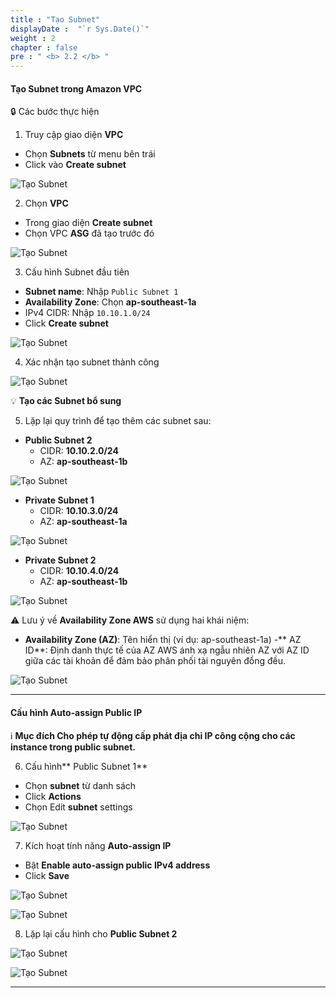 ```yaml
---
title : "Tạo Subnet"
displayDate :  "`r Sys.Date()`"
weight : 2
chapter : false
pre : " <b> 2.2 </b> "
---
```



#### Tạo Subnet trong Amazon VPC

🔒 Các bước thực hiện

1. Truy cập giao diện **VPC**
- Chọn **Subnets** từ menu bên trái
- Click vào **Create subnet**

![Tạo Subnet](/FCJ_Workshop_VuNgocQuang/images/2/2-2/0001.png?featherlight=false&width=90pc)

2. Chọn **VPC**
- Trong giao diện **Create subnet**
- Chọn VPC **ASG** đã tạo trước đó

![Tạo Subnet](/FCJ_Workshop_VuNgocQuang/images/2/2-2/0002.png?featherlight=false&width=90pc)

3. Cấu hình Subnet đầu tiên
- **Subnet name**: Nhập `Public Subnet 1`
- **Availability Zone**: Chọn **ap-southeast-1a**
- IPv4 CIDR: Nhập `10.10.1.0/24`
- Click **Create subnet**

![Tạo Subnet](/FCJ_Workshop_VuNgocQuang/images/2/2-2/0003.png?featherlight=false&width=90pc)

4. Xác nhận tạo subnet thành công

![Tạo Subnet](/FCJ_Workshop_VuNgocQuang/images/2/2-2/0004.png?featherlight=false&width=90pc)

💡 **Tạo các Subnet bổ sung**

5. Lặp lại quy trình để tạo thêm các subnet sau:
- **Public Subnet 2**
    - CIDR: **10.10.2.0/24**
    - AZ: **ap-southeast-1b**

![Tạo Subnet](/FCJ_Workshop_VuNgocQuang/images/2/2-2/0005.png?featherlight=false&width=90pc)

- **Private Subnet 1**
    - CIDR: **10.10.3.0/24**
    - AZ: **ap-southeast-1a**

![Tạo Subnet](/FCJ_Workshop_VuNgocQuang/images/2/2-2/0006.png?featherlight=false&width=90pc)

- **Private Subnet 2**
    - CIDR: **10.10.4.0/24**
    - AZ: **ap-southeast-1b**

![Tạo Subnet](/FCJ_Workshop_VuNgocQuang/images/2/2-2/0007.png?featherlight=false&width=90pc)

⚠️ Lưu ý về **Availability Zone AWS** sử dụng hai khái niệm:

- **Availability Zone (AZ)**: Tên hiển thị (ví dụ: ap-southeast-1a)
-** AZ ID**: Định danh thực tế của AZ AWS ánh xạ ngẫu nhiên AZ với AZ ID giữa các tài khoản để đảm bảo phân phối tài nguyên đồng đều.

![Tạo Subnet](/FCJ_Workshop_VuNgocQuang/images/2/2-2/0008.png?featherlight=false&width=90pc)

---

#### Cấu hình Auto-assign Public IP

ℹ️ **Mục đích Cho phép tự động cấp phát địa chỉ IP công cộng cho các instance trong public subnet.**

6. Cấu hình** Public Subnet 1**
- Chọn **subnet** từ danh sách
- Click **Actions**
- Chọn Edit **subnet** settings

![Tạo Subnet](/FCJ_Workshop_VuNgocQuang/images/2/2-2/0009.png?featherlight=false&width=90pc)

7. Kích hoạt tính năng **Auto-assign IP**
- Bật **Enable auto-assign public IPv4 address**
- Click **Save**


![Tạo Subnet](/FCJ_Workshop_VuNgocQuang/images/2/2-2/0010.png?featherlight=false&width=90pc)

![Tạo Subnet](/FCJ_Workshop_VuNgocQuang/images/2/2-2/0011.png?featherlight=false&width=90pc)

8. Lặp lại cấu hình cho **Public Subnet 2**

![Tạo Subnet](/FCJ_Workshop_VuNgocQuang/images/2/2-2/0012.png?featherlight=false&width=90pc)

![Tạo Subnet](/FCJ_Workshop_VuNgocQuang/images/2/2-2/0013.png?featherlight=false&width=90pc)

---
